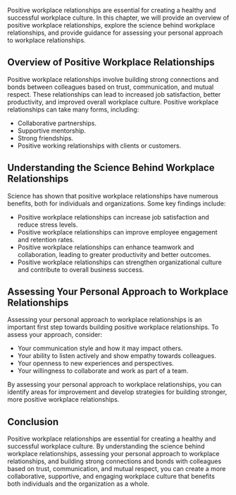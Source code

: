 
Positive workplace relationships are essential for creating a healthy and successful workplace culture. In this chapter, we will provide an overview of positive workplace relationships, explore the science behind workplace relationships, and provide guidance for assessing your personal approach to workplace relationships.

Overview of Positive Workplace Relationships
--------------------------------------------

Positive workplace relationships involve building strong connections and bonds between colleagues based on trust, communication, and mutual respect. These relationships can lead to increased job satisfaction, better productivity, and improved overall workplace culture. Positive workplace relationships can take many forms, including:

* Collaborative partnerships.
* Supportive mentorship.
* Strong friendships.
* Positive working relationships with clients or customers.

Understanding the Science Behind Workplace Relationships
--------------------------------------------------------

Science has shown that positive workplace relationships have numerous benefits, both for individuals and organizations. Some key findings include:

* Positive workplace relationships can increase job satisfaction and reduce stress levels.
* Positive workplace relationships can improve employee engagement and retention rates.
* Positive workplace relationships can enhance teamwork and collaboration, leading to greater productivity and better outcomes.
* Positive workplace relationships can strengthen organizational culture and contribute to overall business success.

Assessing Your Personal Approach to Workplace Relationships
-----------------------------------------------------------

Assessing your personal approach to workplace relationships is an important first step towards building positive workplace relationships. To assess your approach, consider:

* Your communication style and how it may impact others.
* Your ability to listen actively and show empathy towards colleagues.
* Your openness to new experiences and perspectives.
* Your willingness to collaborate and work as part of a team.

By assessing your personal approach to workplace relationships, you can identify areas for improvement and develop strategies for building stronger, more positive workplace relationships.

Conclusion
----------

Positive workplace relationships are essential for creating a healthy and successful workplace culture. By understanding the science behind workplace relationships, assessing your personal approach to workplace relationships, and building strong connections and bonds with colleagues based on trust, communication, and mutual respect, you can create a more collaborative, supportive, and engaging workplace culture that benefits both individuals and the organization as a whole.
